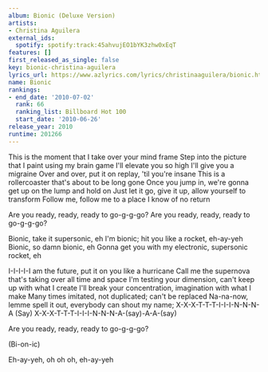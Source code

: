 ```yaml
---
album: Bionic (Deluxe Version)
artists:
- Christina Aguilera
external_ids:
  spotify: spotify:track:45ahvujEO1bYK3zhw0xEqT
features: []
first_released_as_single: false
key: bionic-christina-aguilera
lyrics_url: https://www.azlyrics.com/lyrics/christinaaguilera/bionic.html
name: Bionic
rankings:
- end_date: '2010-07-02'
  rank: 66
  ranking_list: Billboard Hot 100
  start_date: '2010-06-26'
release_year: 2010
runtime: 201266
---
```

This is the moment that I take over your mind frame
Step into the picture that I paint using my brain game
I'll elevate you so high I'll give you a migraine
Over and over, put it on replay, 'til you're insane
This is a rollercoaster that's about to be long gone
Once you jump in, we're gonna get up on the lump and hold on
Just let it go, give it up, allow yourself to transform
Follow me, follow me to a place I know of no return

Are you ready, ready, ready to go-g-g-go?
Are you ready, ready, ready to go-g-g-go?


Bionic, take it supersonic, eh
I'm bionic; hit you like a rocket, eh-ay-yeh
Bionic, so damn bionic, eh
Gonna get you with my electronic, supersonic rocket, eh

I-I-I-I-I am the future, put it on you like a hurricane
Call me the supernova that's taking over all time and space
I'm testing your dimension, can't keep up with what I create
I'll break your concentration, imagination with what I make
Many times imitated, not duplicated; can't be replaced
Na-na-now, lemme spell it out, everybody can shout my name;
X-X-X-T-T-T-I-I-I-N-N-N-A
(Say) X-X-X-T-T-T-I-I-I-N-N-N-A-(say)-A-A-(say)

Are you ready, ready, ready to go-g-g-go?



(Bi-on-ic)



Eh-ay-yeh, oh oh oh, eh-ay-yeh
